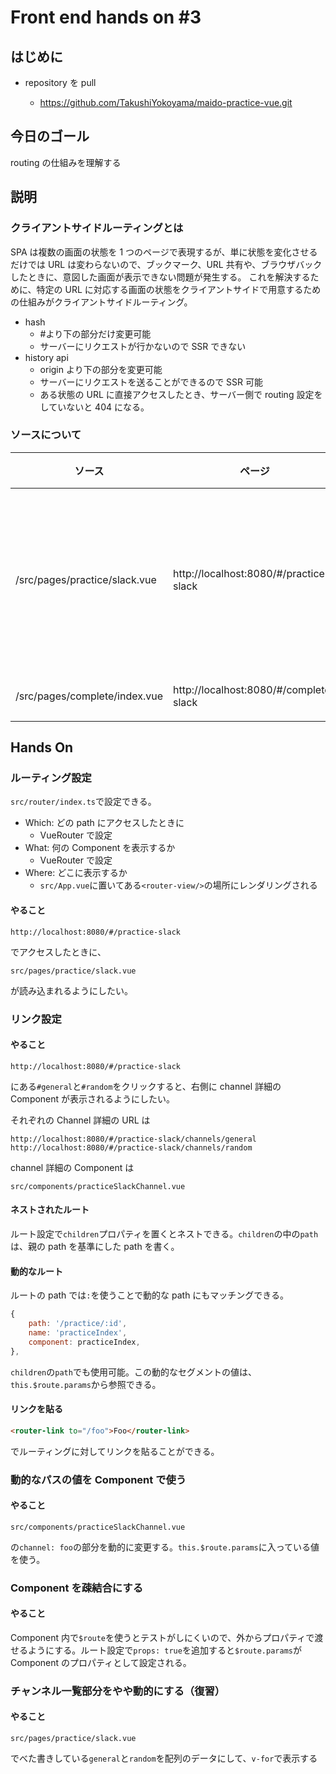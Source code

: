 # Front end hands on #3

## はじめに

- repository を pull

  - https://github.com/TakushiYokoyama/maido-practice-vue.git

## 今日のゴール

routing の仕組みを理解する

## 説明

### クライアントサイドルーティングとは

SPA は複数の画面の状態を 1 つのページで表現するが、単に状態を変化させるだけでは URL は変わらないので、ブックマーク、URL 共有や、ブラウザバックしたときに、意図した画面が表示できない問題が発生する。
これを解決するために、特定の URL に対応する画面の状態をクライアントサイドで用意するための仕組みがクライアントサイドルーティング。

- hash
  - #より下の部分だけ変更可能
  - サーバーにリクエストが行かないので SSR できない
- history api
  - origin より下の部分を変更可能
  - サーバーにリクエストを送ることができるので SSR 可能
  - ある状態の URL に直接アクセスしたとき、サーバー側で routing 設定をしていないと 404 になる。

### ソースについて

| ソース                        | ページ                                 | 説明                     |
| ----------------------------- | -------------------------------------- | ------------------------ |
| /src/pages/practice/slack.vue | http://localhost:8080/#/practice-slack | これから編集するファイル |
| /src/pages/complete/index.vue | http://localhost:8080/#/complete-slack | 完成系                   |

## Hands On

### ルーティング設定

`src/router/index.ts`で設定できる。

- Which: どの path にアクセスしたときに
  - VueRouter で設定
- What: 何の Component を表示するか
  - VueRouter で設定
- Where: どこに表示するか
  - `src/App.vue`に置いてある`<router-view/>`の場所にレンダリングされる

#### やること

```
http://localhost:8080/#/practice-slack
```

でアクセスしたときに、

```
src/pages/practice/slack.vue
```

が読み込まれるようにしたい。

### リンク設定

#### やること

```
http://localhost:8080/#/practice-slack
```

にある`#general`と`#random`をクリックすると、右側に channel 詳細の Component が表示されるようにしたい。

それぞれの Channel 詳細の URL は

```
http://localhost:8080/#/practice-slack/channels/general
http://localhost:8080/#/practice-slack/channels/random
```

channel 詳細の Component は

```
src/components/practiceSlackChannel.vue
```

#### ネストされたルート

ルート設定で`children`プロパティを置くとネストできる。`children`の中の`path`は、親の path を基準にした path を書く。

#### 動的なルート

ルートの path では`:`を使うことで動的な path にもマッチングできる。

```js
{
    path: '/practice/:id',
    name: 'practiceIndex',
    component: practiceIndex,
},
```

`children`の`path`でも使用可能。この動的なセグメントの値は、`this.$route.params`から参照できる。

#### リンクを貼る

```html
<router-link to="/foo">Foo</router-link>
```

でルーティングに対してリンクを貼ることができる。

### 動的なパスの値を Component で使う

#### やること

```
src/components/practiceSlackChannel.vue
```

の`channel: foo`の部分を動的に変更する。`this.$route.params`に入っている値を使う。

### Component を疎結合にする

#### やること

Component 内で`$route`を使うとテストがしにくいので、外からプロパティで渡せるようにする。ルート設定で`props: true`を追加すると`$route.params`が Component のプロパティとして設定される。

### チャンネル一覧部分をやや動的にする（復習）

#### やること

```
src/pages/practice/slack.vue
```

でべた書きしている`general`と`random`を配列のデータにして、`v-for`で表示する
